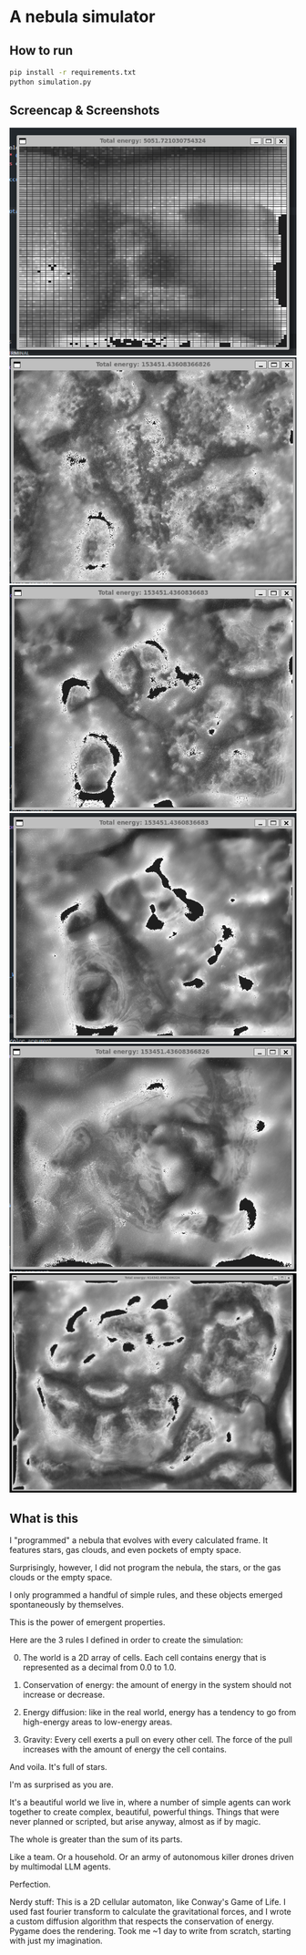 # A nebula simulator

## How to run

```bash
pip install -r requirements.txt
python simulation.py
```

## Screencap & Screenshots

![GIF of the nebula simulator](./screenshots/animation.gif)
![screen1](./screenshots//screen1.png)
![screen2](./screenshots//screen2.png)
![screen3](./screenshots//screen3.png)
![screen4](./screenshots//screen4.png)
![screen5](./screenshots//screen5.png)
## What is this


I "programmed" a nebula that evolves with every calculated frame. It features stars, gas clouds, and even pockets of empty space.


Surprisingly, however, I did not program the nebula, the stars, or the gas clouds or the empty space.


I only programmed a handful of simple rules, and these objects emerged spontaneously by themselves. 


This is the power of emergent properties.


Here are the 3 rules I defined in order to create the simulation:


0) The world is a 2D array of cells. Each cell contains energy that is represented as a decimal from 0.0 to 1.0.


1) Conservation of energy: the amount of energy in the system should not increase or decrease.


2) Energy diffusion: like in the real world, energy has a tendency to go from high-energy areas to low-energy areas.


3) Gravity: Every cell exerts a pull on every other cell. The force of the pull increases with the amount of energy the cell contains.


And voila. It's full of stars.


I'm as surprised as you are.


It's a beautiful world we live in, where a number of simple agents can work together to create complex, beautiful, powerful things. Things that were never planned or scripted, but arise anyway, almost as if by magic.


The whole is greater than the sum of its parts.


Like a team. Or a household. Or an army of autonomous killer drones driven by multimodal LLM agents.


Perfection.


Nerdy stuff: This is a 2D cellular automaton, like Conway's Game of Life. I used fast fourier transform to calculate the gravitational forces, and I wrote a custom diffusion algorithm that respects the conservation of energy. Pygame does the rendering. Took me ~1 day to write from scratch, starting with just my imagination.


